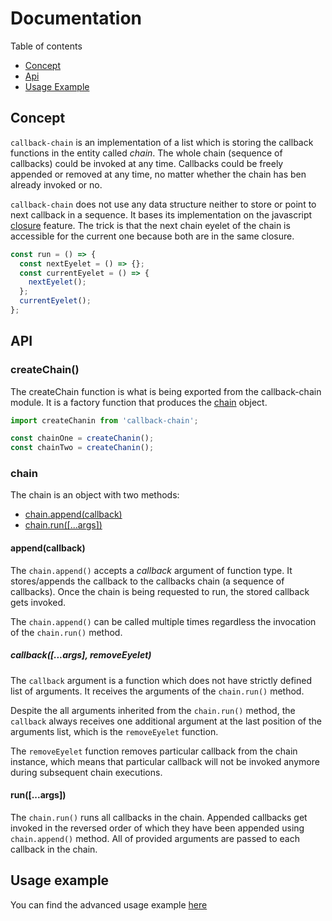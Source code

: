 # Documentation

Table of contents

- [Concept](#concept)
- [Api](#api)
- [Usage Example](#usage-example)

## Concept

`callback-chain` is an implementation of a list which is storing the callback
functions in the entity called _chain_. The whole chain (sequence of callbacks)
could be invoked at any time. Callbacks could be freely appended or removed at
any time, no matter whether the chain has ben already invoked or no.

`callback-chain` does not use any data structure neither to store or point to
next callback in a sequence. It bases its implementation on the javascript
[closure](https://developer.mozilla.org/en-US/docs/Web/JavaScript/Closures)
feature. The trick is that the next chain eyelet of the chain is accessible for
the current one because both are in the same closure.

```javascript
const run = () => {
  const nextEyelet = () => {};
  const currentEyelet = () => {
    nextEyelet();
  };
  currentEyelet();
};
```

## API

### createChain()

The createChain function is what is being exported from the callback-chain module.
It is a factory function that produces the [chain](#chain) object.

```javascript
import createChanin from 'callback-chain';

const chainOne = createChanin();
const chainTwo = createChanin();
```

### chain

The chain is an object with two methods:
  - [chain.append(callback)](#appendcallback)
  - [chain.run([...args])](#runargs)

#### append(callback)

The `chain.append()` accepts a _callback_ argument of function type.
It stores/appends the callback to the callbacks chain (a sequence of callbacks).
Once the chain is being requested to run, the stored callback gets invoked.

The `chain.append()` can be called multiple times regardless the invocation
of the `chain.run()` method.

##### callback([...args], removeEyelet)

The `callback` argument is a function which does not have strictly defined
list of arguments. It receives the arguments of the `chain.run()` method.

Despite the all arguments inherited from the `chain.run()` method, the
`callback` always receives one additional argument at the last position of the
arguments list, which is the `removeEyelet` function.

The `removeEyelet` function removes particular callback from the chain instance,
which means that particular callback will not be invoked anymore during subsequent
chain executions.

#### run([...args])

The `chain.run()` runs all callbacks in the chain. Appended callbacks get
invoked in the reversed order of which they have been appended using
`chain.append()` method. All of provided arguments are passed to each callback
in the chain.

## Usage example

You can find the advanced usage example [here](./example.js)
